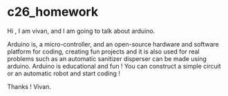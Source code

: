 # c26_homework

Hi , 
I am vivan, and I am going to talk about arduino.

Arduino is, a micro-controller, and an open-source hardware and software platform for coding, creating fun projects and it is also used for real problems such as an automatic sanitizer disperser can be made using arduino. Arduino is educational and fun !  You can construct a simple circuit or an automatic robot and start coding !

Thanks !
Vivan.  